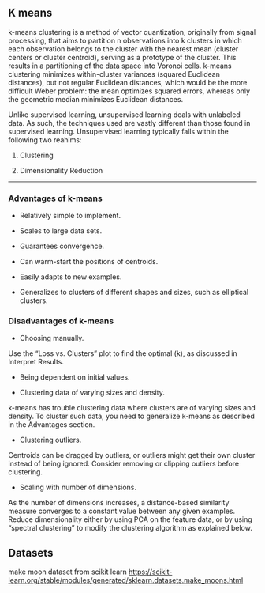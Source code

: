 ## K means  
k-means clustering is a method of vector quantization, originally from signal processing, that aims to partition n observations into k clusters in which each observation belongs to the cluster with the nearest mean (cluster centers or cluster centroid), serving as a prototype of the cluster. This results in a partitioning of the data space into Voronoi cells. k-means clustering minimizes within-cluster variances (squared Euclidean distances), but not regular Euclidean distances, which would be the more difficult Weber problem: the mean optimizes squared errors, whereas only the geometric median minimizes Euclidean distances.   

Unlike supervised learning, unsupervised learning deals with unlabeled data. As such, the techniques used are vastly different than those found in supervised learning. Unsupervised learning typically falls within the following two reahlms:  

1. Clustering  

2. Dimensionality Reduction  
***  
### Advantages of k-means
- Relatively simple to implement.  

- Scales to large data sets.  

- Guarantees convergence.  

- Can warm-start the positions of centroids.  

- Easily adapts to new examples.  

- Generalizes to clusters of different shapes and sizes, such as elliptical clusters.  
### Disadvantages of k-means  
- Choosing  manually.  

Use the “Loss vs. Clusters” plot to find the optimal (k), as discussed in Interpret Results.  

- Being dependent on initial values.  

- Clustering data of varying sizes and density.  

k-means has trouble clustering data where clusters are of varying sizes and density. To cluster such data, you need to generalize k-means as described in the Advantages section.  
- Clustering outliers.  

Centroids can be dragged by outliers, or outliers might get their own cluster instead of being ignored. Consider removing or clipping outliers before clustering.  

- Scaling with number of dimensions.  

As the number of dimensions increases, a distance-based similarity measure converges to a constant value between any given examples. Reduce dimensionality either by using PCA on the feature data, or by using “spectral clustering” to modify the clustering algorithm as explained below.  
## Datasets
make moon dataset from scikit learn
https://scikit-learn.org/stable/modules/generated/sklearn.datasets.make_moons.html
